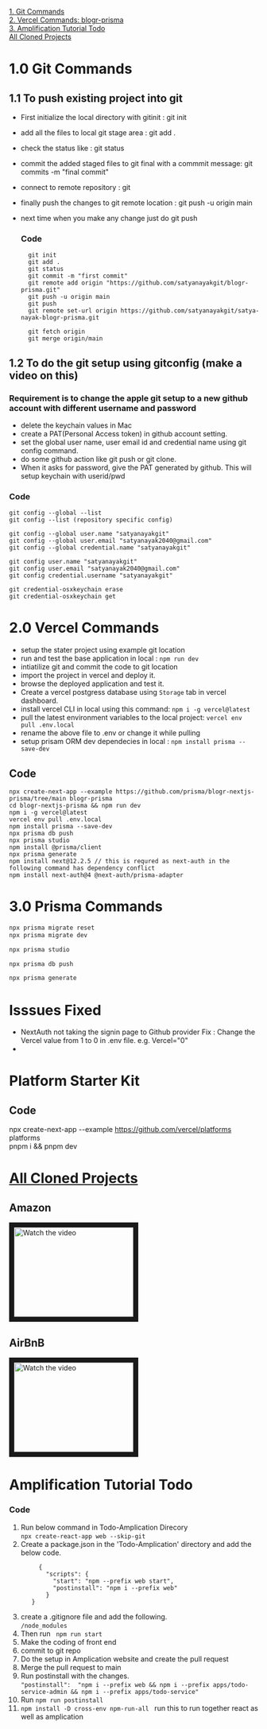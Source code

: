 [1. Git Commands](#10-git-commands)  
[2. Vercel Commands: blogr-prisma](#20-vercel-commands)  
[3. Amplification Tutorial Todo](#amplification-tutorial-todo)  
[All Cloned Projects](#airbnb)

# 1.0 Git Commands

## 1.1 To push existing project into git

- First initialize the local directory with gitinit : git init
- add all the files to local git stage area : git add .
- check the status like : git status
- commit the added staged files to git final with a commmit message: git commits -m "final commit"
- connect to remote repository : git
- finally push the changes to git remote location : git push -u origin main
- next time when you make any change just do git push

  ### Code

        git init
        git add .
        git status
        git commit -m "first commit"
        git remote add origin "https://github.com/satyanayakgit/blogr-prisma.git"
        git push -u origin main
        git push
        git remote set-url origin https://github.com/satyanayakgit/satya-nayak-blogr-prisma.git

        git fetch origin
        git merge origin/main

## 1.2 To do the git setup using gitconfig (make a video on this)

### Requirement is to change the apple git setup to a new github account with different username and password

- delete the keychain values in Mac
- create a PAT(Personal Access token) in github account setting.
- set the global user name, user email id and credential name using git config command.
- do some github action like git push or git clone.
- When it asks for password, give the PAT generated by github. This will setup keychain with userid/pwd

### Code

    git config --global --list
    git config --list (repository specific config)

    git config --global user.name "satyanayakgit"
    git config --global user.email "satyanayak2040@gmail.com"
    git config --global credential.name "satyanayakgit"

    git config user.name "satyanayakgit"
    git config user.email "satyanayak2040@gmail.com"
    git config credential.username "satyanayakgit"

    git credential-osxkeychain erase
    git credential-osxkeychain get

# 2.0 Vercel Commands

- setup the stater project using example git location
- run and test the base application in local : `npm run dev`
- intiatilize git and commit the code to git location
- import the project in vercel and deploy it.
- browse the deployed application and test it.
- Create a vercel postgress database using `Storage` tab in vercel dashboard.
- install vercel CLI in local using this command: `npm i -g vercel@latest`
- pull the latest environment variables to the local project: `vercel env pull .env.local`
- rename the above file to .env or change it while pulling
- setup prisam ORM dev dependecies in local : `npm install prisma --save-dev`

## Code

    npx create-next-app --example https://github.com/prisma/blogr-nextjs-prisma/tree/main blogr-prisma
    cd blogr-nextjs-prisma && npm run dev
    npm i -g vercel@latest
    vercel env pull .env.local
    npm install prisma --save-dev
    npx prisma db push
    npx prisma studio
    npm install @prisma/client
    npx prisma generate
    npm install next@12.2.5 // this is requred as next-auth in the following command has dependency conflict
    npm install next-auth@4 @next-auth/prisma-adapter

# 3.0 Prisma Commands

```sh
npx prisma migrate reset
npx prisma migrate dev

npx prisma studio

npx prisma db push

npx prisma generate
```

# Isssues Fixed

- NextAuth not taking the signin page to Github provider
  Fix : Change the Vercel value from 1 to 0 in .env file. e.g. Vercel="0"
-

# Platform Starter Kit

## Code

npx create-next-app --example https://github.com/vercel/platforms platforms  
pnpm i && pnpm dev

# <a href="https://www.google.com/search?q=create+some+clone+site+using+nextjs&oq=create+some+clone+site+using+&gs_lcrp=EgZjaHJvbWUqBwgBECEYoAEyBggAEEUYOTIHCAEQIRigATIHCAIQIRigATIHCAMQIRigATIHCAQQIRigAdIBCTEzODE2ajBqN6gCALACAA&sourceid=chrome&ie=UTF-8" target="_blank">All Cloned Projects </a>

## Amazon

<a href="https://www.youtube.com/watch?v=vviFia-Stqk" target="_blank">
 <img src="http://img.youtube.com/vi/vviFia-Stqk/mqdefault.jpg" alt="Watch the video" width="240" height="180" border="10" />
</a>

## AirBnB

<a href="https://www.youtube.com/watch?v=nkmPmUpUM6U" target="_blank">
 <img src="http://img.youtube.com/vi/nkmPmUpUM6U/mqdefault.jpg" alt="Watch the video" width="240" height="180" border="10" />
</a>

# Amplification Tutorial Todo

### Code

1. Run below command in Todo-Amplication Direcory  
   `npx create-react-app web --skip-git`
2. Create a package.json in the 'Todo-Amplication' directory and add the below code.
   ```
        {
          "scripts": {
            "start": "npm --prefix web start",
            "postinstall": "npm i --prefix web"
          }
      }
   ```
3. create a .gitignore file and add the following.  
   `/node_modules `
4. Then run ` npm run start`
5. Make the coding of front end
6. commit to git repo
7. Do the setup in Amplication website and create the pull request
8. Merge the pull request to main
9. Run postinstall with the changes.  
   `"postinstall":  "npm i --prefix web && npm i --prefix apps/todo-service-admin && npm i --prefix apps/todo-service"`
10. Run `npm run postinstall`
11. `npm install -D cross-env npm-run-all ` run this to run together react as well as amplication
